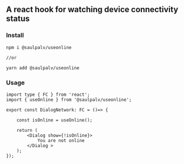 ## A react hook for watching device connectivity status

### Install

```
npm i @saulpalv/useonline

//or

yarn add @saulpalv/useonline
```

### Usage

```tsx
import type { FC } from 'react';
import { useOnline } from '@saulpalv/useonline';

export const DialogNetwork: FC = ()=> {

    const isOnline = useOnline();

    return (
        <Dialog show={!isOnline}>
            You are not online
        </Dialog >
    );
});
```
